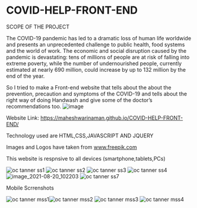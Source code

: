 # COVID-HELP-FRONT-END

SCOPE OF THE PROJECT

The COVID-19 pandemic has led to a dramatic loss of human life worldwide and presents an unprecedented challenge to public health, food systems and the world of work. The economic and social disruption caused by the pandemic is devastating: tens of millions of people are at risk of falling into extreme poverty, while the number of undernourished people, currently estimated at nearly 690 million, could increase by up to 132 million by the end of the year.

So I tried to make a Front-end website that tells about the about the prevention, precaution and symptoms of the COVID-19 and tells about the right way of doing Handwash and give some of the doctor’s recommendations too.
![image](https://user-images.githubusercontent.com/49190119/130183314-42ff7d5a-72dc-40aa-8404-acdd945ffbcd.png)


Website Link: https://maheshwarinaman.github.io/COVID-HELP-FRONT-END/

Technology used are HTML,CSS,JAVASCRIPT AND JQUERY

Images and Logos  have taken from www.freepik.com

This website is respnsive to all devices (smartphone,tablets,PCs)

![oc tanner ss1](https://user-images.githubusercontent.com/49190119/129913630-78a26771-4677-4c75-96b6-b59d74333b54.PNG)
![oc tanner ss2](https://user-images.githubusercontent.com/49190119/129913763-32f03cb6-ee07-45b4-b96a-f9583fb077f3.PNG)
![oc tanner ss3](https://user-images.githubusercontent.com/49190119/129913817-d33a37dc-c8a4-40fb-829d-bc6e1a5daa8b.PNG)
![oc tanner ss4](https://user-images.githubusercontent.com/49190119/129913859-09d61267-0881-4dec-9564-5e13b04463bb.PNG)
![image_2021-08-20_102203](https://user-images.githubusercontent.com/49190119/130180931-08775efe-6ed3-4222-8fe7-e6a67a6a7193.png)
![oc tanner ss7](https://user-images.githubusercontent.com/49190119/130047803-e9b229f6-56a8-4ec6-ae4f-9b897cce8077.PNG)

Mobile Scrrenshots

![oc tanner mss1](https://user-images.githubusercontent.com/49190119/130047868-8f1b723c-db8e-4041-8b76-4b62bf20ca29.jpeg)![oc tanner mss2](https://user-images.githubusercontent.com/49190119/130047933-b4832712-e16a-403b-805b-0367bebb4a4d.jpeg)
![oc tanner mss3](https://user-images.githubusercontent.com/49190119/130047962-49f2288c-6655-449d-adf1-15e7150b9821.jpeg)
![oc tanner mss4](https://user-images.githubusercontent.com/49190119/130047991-0c578e71-c5ef-43b8-ba02-c90052b81bd3.jpeg)








